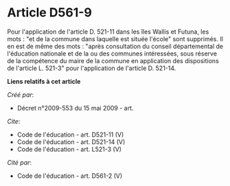 # Article D561-9

Pour l'application de l'article D. 521-11 dans les îles Wallis et Futuna, les mots : "et de la commune dans laquelle est
située l'école" sont supprimés. Il en est de même des mots : "après consultation du conseil départemental de l'éducation
nationale et de la ou des communes intéressées, sous réserve de la compétence du maire de la commune en application des
dispositions de  l'article L. 521-3" pour l'application de l'article D. 521-14.

**Liens relatifs à cet article**

_Créé par_:

  - Décret n°2009-553 du 15 mai 2009 - art.

_Cite_:

  - Code de l'éducation - art. D521-11 (V)
  - Code de l'éducation - art. D521-14 (V)
  - Code de l'éducation - art. L521-3 (V)

_Cité par_:

  - Code de l'éducation - art. D561-2 (V)
